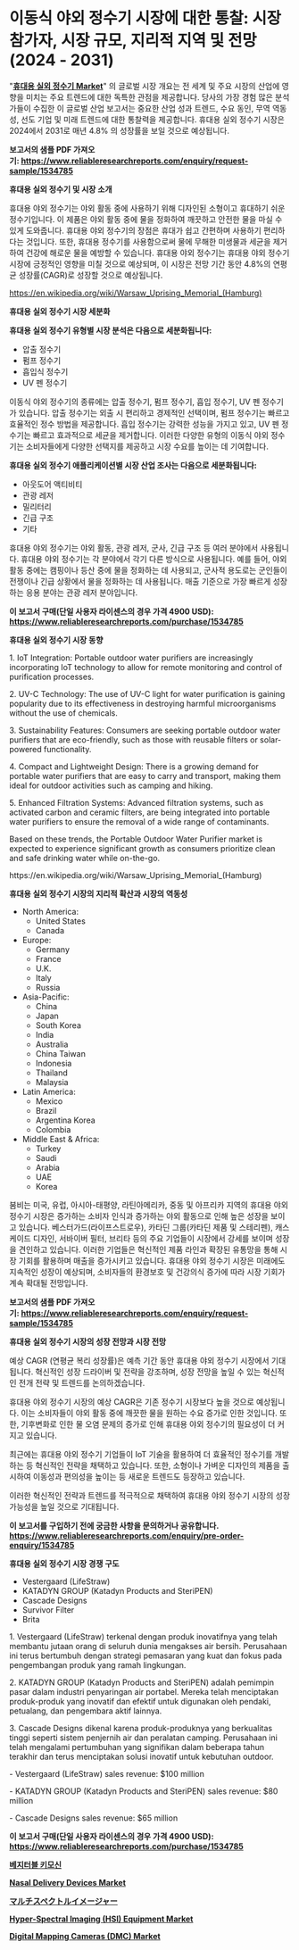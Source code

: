 <p><h1>이동식 야외 정수기 시장에 대한 통찰: 시장 참가자, 시장 규모, 지리적 지역 및 전망 (2024 - 2031)</h1></p><p>"<strong><a href="https://www.reliableresearchreports.com/portable-outdoor-water-purifier-r1534785">휴대용 실외 정수기 Market</a></strong>" 의 글로벌 시장 개요는 전 세계 및 주요 시장의 산업에 영향을 미치는 주요 트렌드에 대한 독특한 관점을 제공합니다. 당사의 가장 경험 많은 분석가들이 수집한 이 글로벌 산업 보고서는 중요한 산업 성과 트렌드, 수요 동인, 무역 역동성, 선도 기업 및 미래 트렌드에 대한 통찰력을 제공합니다. 휴대용 실외 정수기 시장은 2024에서 2031로 매년 4.8% 의 성장률을 보일 것으로 예상됩니다.</p>
<p><strong>보고서의 샘플 PDF 가져오기:&nbsp;<a href="https://www.reliableresearchreports.com/enquiry/request-sample/1534785">https://www.reliableresearchreports.com/enquiry/request-sample/1534785</a></strong></p>
<p><strong>휴대용 실외 정수기 및 시장 소개</strong></p>
<p><p>휴대용 야외 정수기는 야외 활동 중에 사용하기 위해 디자인된 소형이고 휴대하기 쉬운 정수기입니다. 이 제품은 야외 활동 중에 물을 정화하여 깨끗하고 안전한 물을 마실 수 있게 도와줍니다. 휴대용 야외 정수기의 장점은 휴대가 쉽고 간편하며 사용하기 편리하다는 것입니다. 또한, 휴대용 정수기를 사용함으로써 물에 무해한 미생물과 세균을 제거하여 건강에 해로운 물을 예방할 수 있습니다. 휴대용 야외 정수기는 휴대용 야외 정수기 시장에 긍정적인 영향을 미칠 것으로 예상되며, 이 시장은 전망 기간 동안 4.8%의 연평균 성장률(CAGR)로 성장할 것으로 예상됩니다.</p></p>
<p><a href="https://en.wikipedia.org/wiki/Warsaw_Uprising_Memorial_(Hamburg)">https://en.wikipedia.org/wiki/Warsaw_Uprising_Memorial_(Hamburg)</a></p>
<p><strong>휴대용 실외 정수기 시장 세분화</strong></p>
<p><strong>휴대용 실외 정수기 유형별 시장 분석은 다음으로 세분화됩니다:</strong></p>
<p><ul><li>압출 정수기</li><li>펌프 정수기</li><li>흡입식 정수기</li><li>UV 펜 정수기</li></ul></p>
<p><p>이동식 야외 정수기의 종류에는 압출 정수기, 펌프 정수기, 흡입 정수기, UV 펜 정수기가 있습니다. 압출 정수기는 외출 시 편리하고 경제적인 선택이며, 펌프 정수기는 빠르고 효율적인 정수 방법을 제공합니다. 흡입 정수기는 강력한 성능을 가지고 있고, UV 펜 정수기는 빠르고 효과적으로 세균을 제거합니다. 이러한 다양한 유형의 이동식 야외 정수기는 소비자들에게 다양한 선택지를 제공하고 시장 수요를 높이는 데 기여합니다.</p></p>
<p><strong>휴대용 실외 정수기 애플리케이션별 시장 산업 조사는 다음으로 세분화됩니다:</strong></p>
<p><ul><li>아웃도어 액티비티</li><li>관광 레저</li><li>밀리터리</li><li>긴급 구조</li><li>기타</li></ul></p>
<p><p>휴대용 야외 정수기는 야외 활동, 관광 레저, 군사, 긴급 구조 등 여러 분야에서 사용됩니다. 휴대용 야외 정수기는 각 분야에서 각기 다른 방식으로 사용됩니다. 예를 들어, 야외 활동 중에는 캠핑이나 등산 중에 물을 정화하는 데 사용되고, 군사적 용도로는 군인들이 전쟁이나 긴급 상황에서 물을 정화하는 데 사용됩니다. 매출 기준으로 가장 빠르게 성장하는 응용 분야는 관광 레저 분야입니다.</p></p>
<p><strong>이 보고서 구매(단일 사용자 라이센스의 경우 가격 4900 USD): <a href="https://www.reliableresearchreports.com/purchase/1534785">https://www.reliableresearchreports.com/purchase/1534785</a></strong></p>
<p><strong>휴대용 실외 정수기 시장 동향</strong></p>
<p><p>1. IoT Integration: Portable outdoor water purifiers are increasingly incorporating IoT technology to allow for remote monitoring and control of purification processes.</p><p>2. UV-C Technology: The use of UV-C light for water purification is gaining popularity due to its effectiveness in destroying harmful microorganisms without the use of chemicals.</p><p>3. Sustainability Features: Consumers are seeking portable outdoor water purifiers that are eco-friendly, such as those with reusable filters or solar-powered functionality.</p><p>4. Compact and Lightweight Design: There is a growing demand for portable water purifiers that are easy to carry and transport, making them ideal for outdoor activities such as camping and hiking.</p><p>5. Enhanced Filtration Systems: Advanced filtration systems, such as activated carbon and ceramic filters, are being integrated into portable water purifiers to ensure the removal of a wide range of contaminants.</p><p>Based on these trends, the Portable Outdoor Water Purifier market is expected to experience significant growth as consumers prioritize clean and safe drinking water while on-the-go.</p></p>
<p>https://en.wikipedia.org/wiki/Warsaw_Uprising_Memorial_(Hamburg)</p>
<p><strong>휴대용 실외 정수기 시장의 지리적 확산과 시장의 역동성</strong></p>
<p><ul>
    <li>
        North America:
        <ul>
            <li>United States</li>
            <li>Canada</li>
        </ul>
    </li>
    <li>
        Europe:
        <ul>
            <li>Germany</li>
            <li>France</li>
            <li>U.K.</li>
            <li>Italy</li>
            <li>Russia</li>
        </ul>
    </li>
    <li>
        Asia-Pacific:
        <ul>
            <li>China</li>
            <li>Japan</li>
            <li>South Korea</li>
            <li>India</li>
            <li>Australia</li>
            <li>China Taiwan</li>
            <li>Indonesia</li>
            <li>Thailand</li>
            <li>Malaysia</li>
        </ul>
    </li>
    <li>
        Latin America:
        <ul>
            <li>Mexico</li>
            <li>Brazil</li>
            <li>Argentina Korea</li>
            <li>Colombia</li>
        </ul>
    </li>
    <li>
        Middle East & Africa:
        <ul>
            <li>Turkey</li>
            <li>Saudi</li>
            <li>Arabia</li>
            <li>UAE</li>
            <li>Korea</li>
        </ul>
    </li>
    </ul></p>
<p><p>붐비는 미국, 유럽, 아시아-태평양, 라틴아메리카, 중동 및 아프리카 지역의 휴대용 야외 정수기 시장은 증가하는 소비자 인식과 증가하는 야외 활동으로 인해 높은 성장을 보이고 있습니다. 베스터가드(라이프스트로우), 카타딘 그룹(카타딘 제품 및 스테리펜), 캐스케이드 디자인, 서바이버 필터, 브리타 등의 주요 기업들이 시장에서 강세를 보이며 성장을 견인하고 있습니다. 이러한 기업들은 혁신적인 제품 라인과 확장된 유통망을 통해 시장 기회를 활용하며 매출을 증가시키고 있습니다. 휴대용 야외 정수기 시장은 미래에도 지속적인 성장이 예상되며, 소비자들의 환경보호 및 건강의식 증가에 따라 시장 기회가 계속 확대될 전망입니다.</p></p>
<p><strong>보고서의 샘플 PDF 가져오기:&nbsp;<a href="https://www.reliableresearchreports.com/enquiry/request-sample/1534785">https://www.reliableresearchreports.com/enquiry/request-sample/1534785</a></strong></p>
<p><strong>휴대용 실외 정수기 시장의 성장 전망과 시장 전망</strong></p>
<p><p>예상 CAGR (연평균 복리 성장률)은 예측 기간 동안 휴대용 야외 정수기 시장에서 기대됩니다. 혁신적인 성장 드라이버 및 전략을 강조하며, 성장 전망을 높일 수 있는 혁신적인 전개 전략 및 트렌드를 논의하겠습니다.</p><p>휴대용 야외 정수기 시장의 예상 CAGR은 기존 정수기 시장보다 높을 것으로 예상됩니다. 이는 소비자들이 야외 활동 중에 깨끗한 물을 원하는 수요 증가로 인한 것입니다. 또한, 기후변화로 인한 물 오염 문제의 증가로 인해 휴대용 야외 정수기의 필요성이 더 커지고 있습니다.</p><p>최근에는 휴대용 야외 정수기 기업들이 IoT 기술을 활용하여 더 효율적인 정수기를 개발하는 등 혁신적인 전략을 채택하고 있습니다. 또한, 소형이나 가벼운 디자인의 제품을 출시하여 이동성과 편의성을 높이는 등 새로운 트렌드도 등장하고 있습니다.</p><p>이러한 혁신적인 전략과 트렌드를 적극적으로 채택하여 휴대용 야외 정수기 시장의 성장 가능성을 높일 것으로 기대됩니다.</p></p>
<p><strong>이 보고서를 구입하기 전에 궁금한 사항을 문의하거나 공유합니다. <a href="https://www.reliableresearchreports.com/enquiry/pre-order-enquiry/1534785">https://www.reliableresearchreports.com/enquiry/pre-order-enquiry/1534785</a></strong></p>
<p><strong>휴대용 실외 정수기 시장 경쟁 구도</strong></p>
<p><ul><li>Vestergaard (LifeStraw)</li><li>KATADYN GROUP (Katadyn Products and SteriPEN)</li><li>Cascade Designs</li><li>Survivor Filter</li><li>Brita</li></ul></p>
<p><p>1. Vestergaard (LifeStraw) terkenal dengan produk inovatifnya yang telah membantu jutaan orang di seluruh dunia mengakses air bersih. Perusahaan ini terus bertumbuh dengan strategi pemasaran yang kuat dan fokus pada pengembangan produk yang ramah lingkungan.</p><p>2. KATADYN GROUP (Katadyn Products and SteriPEN) adalah pemimpin pasar dalam industri penyaringan air portabel. Mereka telah menciptakan produk-produk yang inovatif dan efektif untuk digunakan oleh pendaki, petualang, dan pengembara aktif lainnya.</p><p>3. Cascade Designs dikenal karena produk-produknya yang berkualitas tinggi seperti sistem penjernih air dan peralatan camping. Perusahaan ini telah mengalami pertumbuhan yang signifikan dalam beberapa tahun terakhir dan terus menciptakan solusi inovatif untuk kebutuhan outdoor.</p><p>- Vestergaard (LifeStraw) sales revenue: $100 million</p><p>- KATADYN GROUP (Katadyn Products and SteriPEN) sales revenue: $80 million</p><p>- Cascade Designs sales revenue: $65 million</p></p>
<p><strong>이 보고서 구매(단일 사용자 라이센스의 경우 가격 4900 USD): <a href="https://www.reliableresearchreports.com/purchase/1534785">https://www.reliableresearchreports.com/purchase/1534785</a></strong></p>
<p><strong><p><a href="https://github.com/sougarounis/Market-Research-Report-List-5/blob/main/140617194879.md">베지터블 키모신</a></p><p><a href="https://www.linkedin.com/pulse/nasal-delivery-devices-market-global-regional-analysis-focus-fzgec?trackingId=K9Q%2Bv8jGR%2FKwmj304E%2F3Nw%3D%3D">Nasal Delivery Devices Market</a></p><p><a href="https://medium.com/@novastamm2023/%E3%83%9E%E3%83%AB%E3%83%81%E3%82%B9%E3%83%9A%E3%82%AF%E3%83%88%E3%83%AB%E3%82%A4%E3%83%A1%E3%83%BC%E3%82%B8%E3%83%A3%E3%83%BC%E5%B8%82%E5%A0%B4%E8%A6%8F%E6%A8%A1-%E3%82%B7%E3%82%A7%E3%82%A2%E5%88%86%E6%9E%90-%E6%88%90%E9%95%B7%E3%83%88%E3%83%AC%E3%83%B3%E3%83%89-%E4%BA%88%E6%B8%AC-2024%E5%B9%B4-2031%E5%B9%B4-b6b59c65fe14">マルチスペクトルイメージャー</a></p><p><a href="https://medium.com/@dannellbugess3/global-hyper-spectral-imaging-hsi-equipment-market-is-projected-to-grow-at-a-cagr-of-7-7-f624dfd53bfb">Hyper-Spectral Imaging (HSI) Equipment Market</a></p><p><a href="https://medium.com/@dannellbugess3/digital-mapping-cameras-dmc-market-share-and-new-trends-analysis-by-its-type-application-ce3578f7d020">Digital Mapping Cameras (DMC) Market</a></p></strong></p>
<p></p>